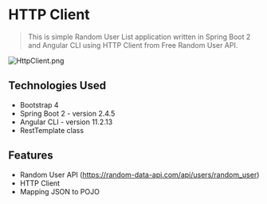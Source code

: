 # HTTP Client

> This is simple Random User List application written in Spring Boot 2 and Angular CLI using HTTP Client from Free Random User API.

<img src="https://imgupload.pl/images/2021/12/13/HttpClient.png" alt="HttpClient.png" border="0" />


## Technologies Used
- Bootstrap 4
- Spring Boot 2 - version 2.4.5
- Angular CLI - version 11.2.13
- RestTemplate class


## Features
- Random User API (https://random-data-api.com/api/users/random_user)
- HTTP Client
- Mapping JSON to POJO
